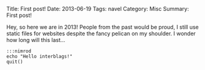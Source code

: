 Title: First post!
Date: 2013-06-19
Tags: navel
Category: Misc
Summary: First post!

Hey, so here we are in 2013! People from the past would be proud, I still use
static files for websites despite the fancy pelican on my shoulder. I wonder
how long will this last…

	:::nimrod
	echo "Hello interblags!"
	quit()
